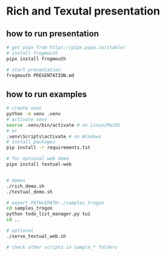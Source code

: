 # Rich and Texutal presentation

## how to run presentation

```bash
# get pipx from https://pipx.pypa.io/stable/
# install frogmouth
pipx install frogmouth

# start presentation
frogmouth PRESENTATION.md
```

## how to run examples

```bash
# create venv
python -m venv .venv
# activate venv
source .venv/bin/activate # on Linux/MacOS
# or
.venv\Scripts\activate # on Windows
# install packages
pip install -r requirements.txt

# for optional web demo
pipx install textual-web


# demos
./rich_demo.sh
./textual_demo.sh

# export PATH=$PATH:./samples_trogon
cd samples_trogon
python todo_list_manager.py tui
cd ..

# optional
./serve_textual_web.sh

# check other scripts in sample_* folders

```

